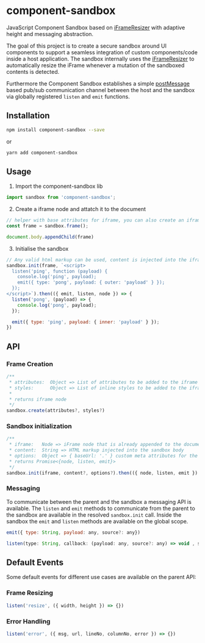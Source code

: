# component-sandbox

JavaScript Component Sandbox based on [iFrameResizer](https://github.com/davidjbradshaw/iframe-resizer) with adaptive height and messaging abstraction.

The goal of this project is to create a secure sandbox around UI components to support a seamless integration of custom components/code inside a host application. The sandbox internally uses the [iFrameResizer](https://github.com/davidjbradshaw/iframe-resizer) to automatically resize the iFrame whenever a mutation of the sandboxed contents is detected.

Furthermore the Component Sandbox establishes a simple [postMessage](https://developer.mozilla.org/en-US/docs/Web/API/Window/postMessage) based pub/sub communication channel between the host and the sandbox via globally registered `listen` and `emit` functions.

## Installation

```bash
npm install component-sandbox --save
```

or

```bash
yarn add component-sandbox
```

## Usage

1. Import the component-sandbox lib

```javascript
import sandbox from 'component-sandbox';
```

2. Create a iframe node and attatch it to the document

```javascript
// helper with base attributes for iframe, you can also create an iframe node by yourself
const frame = sandbox.frame();

document.body.appendChild(frame)
```

3. Initialise the sandbox

```javascript
// Any valid html markup can be used, content is injected into the iframe body
sandbox.init(frame, `<script>
  listen('ping', function (payload) {
    console.log('ping', payload);
    emit({ type: 'pong', payload: { outer: 'payload' } });
  });
</script>`).then(({ emit, listen, node }) => {
  listen('pong', (payload) => {
    console.log('pong', payload);
  });

  emit({ type: 'ping', payload: { inner: 'payload' } });
})
```

## API

### Frame Creation

```javascript
/**
 * attributes:  Object => List of attributes to be added to the iframe
 * styles:      Object => List of inline styles to be added to the iframe
 * 
 * returns iframe node
 */
sandbox.create(attributes?, styles?)
```

### Sandbox initialization

```javascript
/**
 * iframe:   Node => iFrame node that is already appended to the document
 * content:  String => HTML markup injected into the sandbox body
 * options:  Object => { baseUrl: '.' } custom meta attributes for the sandbox
 * returns Promise<{node, listen, emit}>
 */
sandbox.init(iframe, content?, options?).then(({ node, listen, emit }) => {})
```

### Messaging

To communicate between the parent and the sandbox a messaging API is available. The `listen` and `emit` methods to communicate from the parent to the sandbox are available in the resolved `sandbox.init` call. Inside the sandbox the `emit` and `listen` methods are available on the global scope.

```javascript
emit({ type: String, payload: any, source?: any})
```

```javascript
listen(type: String, callback: (payload: any, source?: any) => void , source?: any)
```

## Default Events

Some default events for different use cases are available on the parent API:

### Frame Resizing

```javascript
listen('resize', ({ width, height }) => {})
```

### Error Handling

```javascript
listen('error', ({ msg, url, lineNo, columnNo, error }) => {})
```
